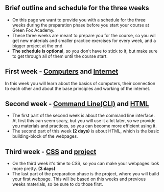 ## Brief outline and schedule for the three weeks

- On this page we want to provide you with a schedule for the three weeks during
  the preparation phase before you start your course at Green Fox Academy.
- These three weeks are meant to prepare you for the course, so you will get new
  materials and smaller practice exercises for every week, and a bigger project
  at the end.
- **The schedule is optional**, so you don't have to stick to it, but make sure
  to get through all of them until the course start.

## First week - [Computers](materials/computers) and [Internet](materials/internet)

In this week you will learn about the basics of computers, their connection to
each other and about the base principles and working of the internet.

## Second week - [Command Line(CLI)](materials/command-line) and [HTML](materials/html)

- The first part of the second week is about the command line interface. At
  first this can seem scary, but you will use it a lot later, so we provide you
  materials and practices, so you can become more efficient using it.
- The second part of this week **(2 days)** is about HTML, which is the basic
  building-block of the webpages.

## Third week - [CSS](materials/css) and [project](project)

- On the third week it's time to CSS, so you can make your webpages look more
  pretty. **(3 days)**
- The last part of the preparation phase is the project, where you will build
  your first webpage. This will be based on this weeks and previous weeks
  materials, so be sure to do those first.
